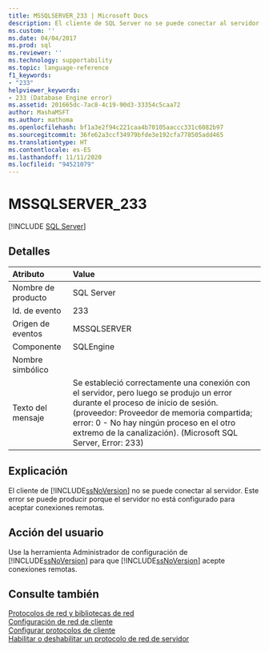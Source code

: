 ```yaml
---
title: MSSQLSERVER_233 | Microsoft Docs
description: El cliente de SQL Server no se puede conectar al servidor. Vea una explicación del error 233 y las posibles resoluciones.
ms.custom: ''
ms.date: 04/04/2017
ms.prod: sql
ms.reviewer: ''
ms.technology: supportability
ms.topic: language-reference
f1_keywords:
- "233"
helpviewer_keywords:
- 233 (Database Engine error)
ms.assetid: 201665dc-7ac8-4c19-90d3-33354c5caa72
author: MashaMSFT
ms.author: mathoma
ms.openlocfilehash: bf1a3e2f94c221caa4b70105aaccc331c6082b97
ms.sourcegitcommit: 36fe62a3ccf34979bfde3e192cfa778505add465
ms.translationtype: HT
ms.contentlocale: es-ES
ms.lasthandoff: 11/11/2020
ms.locfileid: "94521079"
---
```

# <a name="mssqlserver_233"></a>MSSQLSERVER_233
 [!INCLUDE [SQL Server](../../includes/applies-to-version/sqlserver.md)]
  
## <a name="details"></a>Detalles  
  
| Atributo | Value |  
| :-------- | :---- |  
|Nombre de producto|SQL Server|  
|Id. de evento|233|  
|Origen de eventos|MSSQLSERVER|  
|Componente|SQLEngine|  
|Nombre simbólico||  
|Texto del mensaje|Se estableció correctamente una conexión con el servidor, pero luego se produjo un error durante el proceso de inicio de sesión. (proveedor: Proveedor de memoria compartida; error: 0 - No hay ningún proceso en el otro extremo de la canalización). (Microsoft SQL Server, Error: 233)|  
  
## <a name="explanation"></a>Explicación  
El cliente de [!INCLUDE[ssNoVersion](../../includes/ssnoversion-md.md)] no se puede conectar al servidor. Este error se puede producir porque el servidor no está configurado para aceptar conexiones remotas.  
  
## <a name="user-action"></a>Acción del usuario  
Use la herramienta Administrador de configuración de [!INCLUDE[ssNoVersion](../../includes/ssnoversion-md.md)] para que [!INCLUDE[ssNoVersion](../../includes/ssnoversion-md.md)] acepte conexiones remotas.  
  
## <a name="see-also"></a>Consulte también  
[Protocolos de red y bibliotecas de red](~/sql-server/install/network-protocols-and-network-libraries.md)  
[Configuración de red de cliente](~/database-engine/configure-windows/client-network-configuration.md)  
[Configurar protocolos de cliente](~/database-engine/configure-windows/configure-client-protocols.md)  
[Habilitar o deshabilitar un protocolo de red de servidor](~/database-engine/configure-windows/enable-or-disable-a-server-network-protocol.md)  
  
